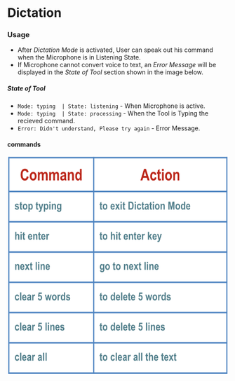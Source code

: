 # Dictation

### Usage

- After _Dictation Mode_ is activated, User can speak out his command when the Microphone is in Listening State.
- If Microphone cannot convert voice to text, an _Error Message_ will be displayed in the _State of Tool_ section shown in the image below.

##### State of Tool
- ```Mode: typing  | State: listening``` - When Microphone is active.
- ```Mode: typing  | State: processing``` - When the Tool is Typing the recieved command.
- ```Error: Didn't understand, Please try again``` - Error Message.

#### commands
<img src="/images/Documentation_Images/Dictation_Commands.png" height="500">
